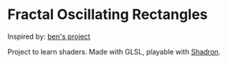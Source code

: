 # Fractal Oscillating Rectangles

Inspired by: [ben's project](https://www.ktbyte.com/projects/project/129651/fractal-oscillating-rectangles?ref=20190106gonwild)

Project to learn shaders. Made with GLSL, playable with [Shadron](https://www.arteryengine.com/shadron/).
